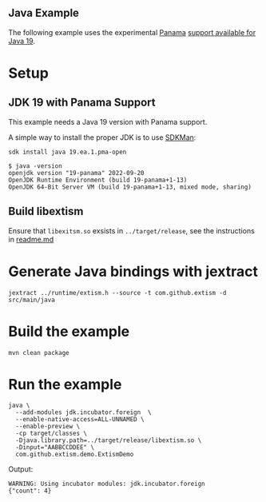 Java Example
---

The following example uses the experimental [Panama](https://openjdk.org/projects/panama/) [support available for Java 19](https://jdk.java.net/panama/).

# Setup

## JDK 19 with Panama Support

This example needs a Java 19 version with Panama support.

A simple way to install the proper JDK is to use [SDKMan](https://sdkman.io/):
```
sdk install java 19.ea.1.pma-open
```

```
$ java -version                    
openjdk version "19-panama" 2022-09-20
OpenJDK Runtime Environment (build 19-panama+1-13)
OpenJDK 64-Bit Server VM (build 19-panama+1-13, mixed mode, sharing)
```

## Build libextism

Ensure that `libexitsm.so` exsists in `../target/release`, see the instructions in [readme.md](../README.md)

# Generate Java bindings with jextract

```
jextract ../runtime/extism.h --source -t com.github.extism -d src/main/java
```

# Build the example

```
mvn clean package
```

# Run the example

```
java \
  --add-modules jdk.incubator.foreign  \
  --enable-native-access=ALL-UNNAMED \
  --enable-preview \
  -cp target/classes \
  -Djava.library.path=../target/release/libextism.so \
  -Dinput="AABBCCDDEE" \
  com.github.extism.demo.ExtismDemo
```

Output:
```
WARNING: Using incubator modules: jdk.incubator.foreign
{"count": 4}
```
